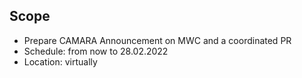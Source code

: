 ## Scope
* Prepare CAMARA Announcement on MWC and a coordinated PR 
* Schedule: from now to 28.02.2022  
* Location: virtually  
